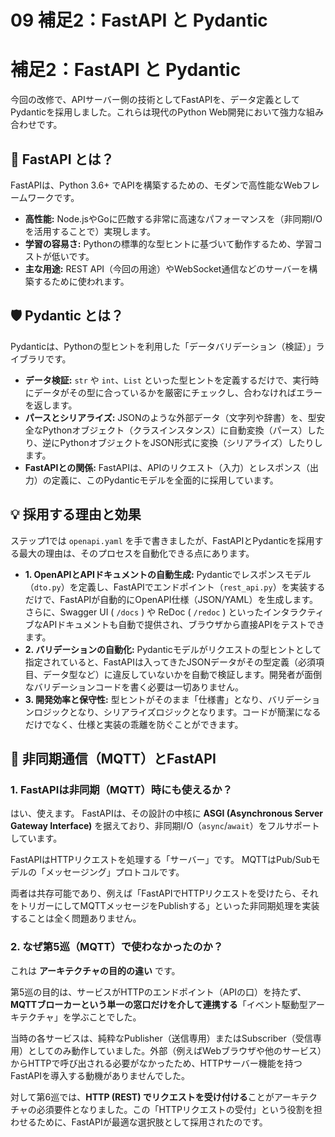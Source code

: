 # 09 補足2：FastAPI と Pydantic

# 補足2：FastAPI と Pydantic

今回の改修で、APIサーバー側の技術としてFastAPIを、データ定義としてPydanticを採用しました。これらは現代のPython Web開発において強力な組み合わせです。

## 🚀 FastAPI とは？

FastAPIは、Python 3.6+ でAPIを構築するための、モダンで高性能なWebフレームワークです。

- **高性能:** Node.jsやGoに匹敵する非常に高速なパフォーマンスを（非同期I/Oを活用することで）実現します。
- **学習の容易さ:** Pythonの標準的な型ヒントに基づいて動作するため、学習コストが低いです。
- **主な用途:** REST API（今回の用途）やWebSocket通信などのサーバーを構築するために使われます。

## 🛡️ Pydantic とは？

Pydanticは、Pythonの型ヒントを利用した「データバリデーション（検証）」ライブラリです。

- **データ検証:** `str` や `int`、`List` といった型ヒントを定義するだけで、実行時にデータがその型に合っているかを厳密にチェックし、合わなければエラーを返します。
- **パースとシリアライズ:** JSONのような外部データ（文字列や辞書）を、型安全なPythonオブジェクト（クラスインスタンス）に自動変換（パース）したり、逆にPythonオブジェクトをJSON形式に変換（シリアライズ）したりします。
- **FastAPIとの関係:** FastAPIは、APIのリクエスト（入力）とレスポンス（出力）の定義に、このPydanticモデルを全面的に採用しています。

## 💡 採用する理由と効果

ステップ1では `openapi.yaml` を手で書きましたが、FastAPIとPydanticを採用する最大の理由は、そのプロセスを自動化できる点にあります。

- **1. OpenAPIとAPIドキュメントの自動生成:**
Pydanticでレスポンスモデル（`dto.py`）を定義し、FastAPIでエンドポイント（`rest_api.py`）を実装するだけで、FastAPIが自動的にOpenAPI仕様（JSON/YAML）を生成します。
さらに、Swagger UI ( `/docs` ) や ReDoc ( `/redoc` ) といったインタラクティブなAPIドキュメントも自動で提供され、ブラウザから直接APIをテストできます。
- **2. バリデーションの自動化:**
Pydanticモデルがリクエストの型ヒントとして指定されていると、FastAPIは入ってきたJSONデータがその型定義（必須項目、データ型など）に違反していないかを自動で検証します。開発者が面倒なバリデーションコードを書く必要は一切ありません。
- **3. 開発効率と保守性:**
型ヒントがそのまま「仕様書」となり、バリデーションロジックとなり、シリアライズロジックとなります。コードが簡潔になるだけでなく、仕様と実装の乖離を防ぐことができます。

## 🔄 非同期通信（MQTT）とFastAPI

### 1. FastAPIは非同期（MQTT）時にも使えるか？

はい、使えます。
FastAPIは、その設計の中核に **ASGI (Asynchronous Server Gateway Interface)** を据えており、非同期I/O（`async`/`await`）をフルサポートしています。

FastAPIはHTTPリクエストを処理する「サーバー」です。
MQTTはPub/Subモデルの「メッセージング」プロトコルです。

両者は共存可能であり、例えば「FastAPIでHTTPリクエストを受けたら、それをトリガーにしてMQTTメッセージをPublishする」といった非同期処理を実装することは全く問題ありません。

### 2. なぜ第5巡（MQTT）で使わなかったのか？

これは **アーキテクチャの目的の違い** です。

第5巡の目的は、サービスがHTTPのエンドポイント（APIの口）を持たず、**MQTTブローカーという単一の窓口だけを介して連携する**「イベント駆動型アーキテクチャ」を学ぶことでした。

当時の各サービスは、純粋なPublisher（送信専用）またはSubscriber（受信専用）としてのみ動作していました。外部（例えばWebブラウザや他のサービス）からHTTPで呼び出される必要がなかったため、HTTPサーバー機能を持つFastAPIを導入する動機がありませんでした。

対して第6巡では、**HTTP (REST) でリクエストを受け付ける**ことがアーキテクチャの必須要件となりました。この「HTTPリクエストの受付」という役割を担わせるために、FastAPIが最適な選択肢として採用されたのです。